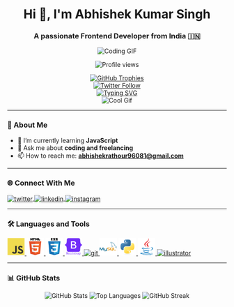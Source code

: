 <h1 align="center">Hi 👋, I'm Abhishek Kumar Singh</h1>
<h3 align="center">A passionate Frontend Developer from India 🇮🇳</h3>

<div align="center">
  <img src="https://camo.githubusercontent.com/4d9f5ecceb711eec6e2018f38a5677dc657c9738d4a65ba3b928c41c0a45b439/68747470733a2f2f6d69726f2e6d656469756d2e636f6d2f6d61782f313336302f302a37513379765349765f7430696f4a2d5a2e676966" alt="Coding GIF" height="300" />
</div>

<p align="center">
  <img src="https://komarev.com/ghpvc/?username=abhishekrathour27&label=Profile%20views&color=0e75b6&style=flat" alt="Profile views" />
</p>

<div align="center">
  <a href="https://github.com/ryo-ma/github-profile-trophy">
    <img src="https://github-profile-trophy.vercel.app/?username=abhishekrathour27&theme=onestar&margin-w=15&margin-h=15" alt="GitHub Trophies"/>
  </a>
</div>

<div align="center">
  <a href="https://x.com/AbhiRathour27" target="blank">
    <img src="https://img.shields.io/twitter/follow/AbhiRathour27?logo=twitter&style=for-the-badge" alt="Twitter Follow"/>
  </a>
</div>

<div align="center">
  <a href="https://git.io/typing-svg">
    <img src="https://readme-typing-svg.demolab.com?font=Fira+Code&size=24&pause=1000&color=36BCF7&center=true&width=600&lines=Welcome+to+my+GitHub+Profile!;I+love+coding+%26+building+projects.;Feel+free+to+explore+my+work!" alt="Typing SVG" />
  </a>
</div>

<div align="center">
  <img src="https://media0.giphy.com/media/KDDpcKigbfFpnejZs6/giphy.gif" width="100px" alt="Cool Gif" />
</div>

---

### 🚀 About Me

- 🌱 I’m currently learning **JavaScript**
- 💬 Ask me about **coding and freelancing**
- 📫 How to reach me: **abhishekrathour96081@gmail.com**

---

### 🌐 Connect With Me

<p align="left">
  <a href="https://x.com/AbhiRathour27" target="blank">
    <img align="center" src="https://raw.githubusercontent.com/rahuldkjain/github-profile-readme-generator/master/src/images/icons/Social/twitter.svg" alt="twitter" height="30" width="40" />
  </a>
  <a href="https://www.linkedin.com/in/abhishek-singh-761273297" target="blank">
    <img align="center" src="https://raw.githubusercontent.com/rahuldkjain/github-profile-readme-generator/master/src/images/icons/Social/linked-in-alt.svg" alt="linkedin" height="30" width="40" />
  </a>
  <a href="https://instagram.com/abhishek_.rathour" target="blank">
    <img align="center" src="https://raw.githubusercontent.com/rahuldkjain/github-profile-readme-generator/master/src/images/icons/Social/instagram.svg" alt="instagram" height="30" width="40" />
  </a>
</p>

---

### 🛠️ Languages and Tools

<p align="left">
  <a href="https://developer.mozilla.org/en-US/docs/Web/JavaScript" target="_blank">
    <img src="https://raw.githubusercontent.com/devicons/devicon/master/icons/javascript/javascript-original.svg" alt="javascript" width="40" height="40"/>
  </a>
  <a href="https://www.w3.org/html/" target="_blank">
    <img src="https://raw.githubusercontent.com/devicons/devicon/master/icons/html5/html5-original-wordmark.svg" alt="html5" width="40" height="40"/>
  </a>
  <a href="https://www.w3schools.com/css/" target="_blank">
    <img src="https://raw.githubusercontent.com/devicons/devicon/master/icons/css3/css3-original-wordmark.svg" alt="css3" width="40" height="40"/>
  </a>
  <a href="https://getbootstrap.com" target="_blank">
    <img src="https://raw.githubusercontent.com/devicons/devicon/master/icons/bootstrap/bootstrap-plain-wordmark.svg" alt="bootstrap" width="40" height="40"/>
  </a>
  <a href="https://git-scm.com/" target="_blank">
    <img src="https://www.vectorlogo.zone/logos/git-scm/git-scm-icon.svg" alt="git" width="40" height="40"/>
  </a>
  <a href="https://www.mysql.com/" target="_blank">
    <img src="https://raw.githubusercontent.com/devicons/devicon/master/icons/mysql/mysql-original-wordmark.svg" alt="mysql" width="40" height="40"/>
  </a>
  <a href="https://www.python.org" target="_blank">
    <img src="https://raw.githubusercontent.com/devicons/devicon/master/icons/python/python-original.svg" alt="python" width="40" height="40"/>
  </a>
  <a href="https://www.java.com" target="_blank">
    <img src="https://raw.githubusercontent.com/devicons/devicon/master/icons/java/java-original.svg" alt="java" width="40" height="40"/>
  </a>
  <a href="https://www.adobe.com/in/products/illustrator.html" target="_blank">
    <img src="https://www.vectorlogo.zone/logos/adobe_illustrator/adobe_illustrator-icon.svg" alt="illustrator" width="40" height="40"/>
  </a>
</p>

---

### 📊 GitHub Stats

<div align="center">
  <img src="https://github-readme-stats.vercel.app/api?username=abhishekrathour27&show_icons=true&theme=radical" alt="GitHub Stats" />
  <img src="https://github-readme-stats.vercel.app/api/top-langs?username=abhishekrathour27&layout=compact&theme=radical" alt="Top Languages" />
  <img src="https://github-readme-streak-stats.herokuapp.com/?user=abhishekrathour27&theme=dark" alt="GitHub Streak" />
</div>

